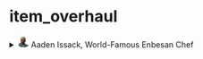 # item_overhaul

<details>
<summary><img src="./doc/job_adertisements/enbesa/icon_enbesan_cook_3b.png" width="20" /> Aaden Issack, World-Famous Enbesan Chef</summary>
  <img src="./doc/test.png" />

</details>
